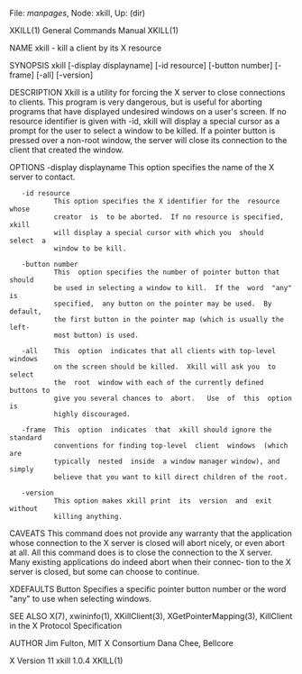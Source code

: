 File: *manpages*,  Node: xkill,  Up: (dir)

XKILL(1)                    General Commands Manual                   XKILL(1)



NAME
       xkill - kill a client by its X resource

SYNOPSIS
       xkill  [-display  displayname] [-id resource] [-button number] [-frame]
       [-all] [-version]

DESCRIPTION
       Xkill is a utility for forcing the X server  to  close  connections  to
       clients.   This  program  is very dangerous, but is useful for aborting
       programs that have displayed undesired windows on a user's screen.   If
       no  resource identifier is given with -id, xkill will display a special
       cursor as a prompt for the user to select a window to be killed.  If  a
       pointer button is pressed over a non-root window, the server will close
       its connection to the client that created the window.

OPTIONS
       -display displayname
               This option specifies the name of the X server to contact.

       -id resource
               This option specifies the X identifier for the  resource  whose
               creator  is  to be aborted.  If no resource is specified, xkill
               will display a special cursor with which you  should  select  a
               window to be kill.

       -button number
               This  option specifies the number of pointer button that should
               be used in selecting a window to kill.  If the  word  "any"  is
               specified,  any button on the pointer may be used.  By default,
               the first button in the pointer map (which is usually the left‐
               most button) is used.

       -all    This  option  indicates that all clients with top-level windows
               on the screen should be killed.  Xkill will ask you  to  select
               the  root  window with each of the currently defined buttons to
               give you several chances to  abort.   Use  of  this  option  is
               highly discouraged.

       -frame  This  option  indicates  that  xkill should ignore the standard
               conventions for finding top-level  client  windows  (which  are
               typically  nested  inside  a window manager window), and simply
               believe that you want to kill direct children of the root.

       -version
               This option makes xkill print  its  version  and  exit  without
               killing anything.

CAVEATS
       This  command  does not provide any warranty that the application whose
       connection to the X server is closed will abort nicely, or  even  abort
       at  all.  All  this  command  does  is to close the connection to the X
       server. Many existing applications do indeed abort when  their  connec‐
       tion to the X server is closed, but some can choose to continue.

XDEFAULTS
       Button  Specifies a specific pointer button number or the word "any" to
               use when selecting windows.

SEE ALSO
       X(7), xwininfo(1), XKillClient(3), XGetPointerMapping(3), KillClient in
       the X Protocol Specification

AUTHOR
       Jim Fulton, MIT X Consortium
       Dana Chee, Bellcore



X Version 11                      xkill 1.0.4                         XKILL(1)
